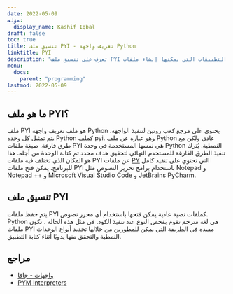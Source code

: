 ```yaml
---
date: 2022-05-09
مؤلف:
  display_name: Kashif Iqbal
draft: false
toc: true
title: تنسيق ملف PYI - تعريف واجهة Python
linktitle: PYI
description: "تعرف على تنسيق ملف PYI وواجهات برمجة التطبيقات التي يمكنها إنشاء ملفات PYI وفتحها."
menu:
  docs:
    parent: "programming"
lastmod: 2022-05-09
---
```


## ما هو ملف PYI؟

ملف PYI هو ملف تعريف واجهة Python يحتوي على مرجع كعب روتين لتنفيذ الواجهة. يتم تمثيل كل وحدة Python كملف pyi. وهو عبارة عن ملف Python عادي ولكن مع طرق فارغة. صيغة ملفات PYI هي نفسها المستخدمة في وحدة Python النمطية. يُترك تنفيذ الطرق الفارغة للمستخدم النهائي لتحقيق هدف محدد تم كتابة الوحدة من أجله. هذا هو المكان الذي تختلف فيه ملفات PYI عن ملفات [PY](/ar/programming/py/) التي تحتوي على تنفيذ كامل للبرنامج. يمكن فتح ملفات PYI باستخدام برامج تحرير النصوص مثل Notepad و Notepad ++ و Microsoft Visual Studio Code و JetBrains PyCharm.

## تنسيق ملف PYI

يتم حفظ ملفات PYI كملفات نصية عادية يمكن فتحها باستخدام أي محرر نصوص. Python هي لغة مترجم تقوم بفحص النوع عند تنفيذ الكود. في مثل هذه الحالة ، تكون ملفات PYI مفيدة في الطريقة التي يمكن للمطورين من خلالها تحديد أنواع الوحدات النمطية والتحقق منها يدويًا أثناء كتابة التطبيق.

## مراجع ##

* [واجهات - جافا](https://en.wikipedia.org/wiki/Interface_ (جافا))
* [PYM Interpreters](https://github.com/interpreters/pym)

